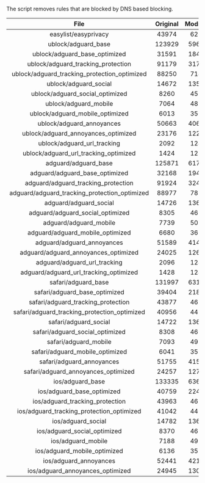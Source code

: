 The script removes rules that are blocked by DNS based blocking.


| File | Original | Modified |
|:----:|:-----:|:-----:|
| easylist/easyprivacy | 43974 | 6267 |
| ublock/adguard_base | 123929 | 59669 |
| ublock/adguard_base_optimized | 31591 | 18432 |
| ublock/adguard_tracking_protection | 91179 | 31792 |
| ublock/adguard_tracking_protection_optimized | 88250 | 7142 |
| ublock/adguard_social | 14672 | 13588 |
| ublock/adguard_social_optimized | 8260 | 4569 |
| ublock/adguard_mobile | 7064 | 4896 |
| ublock/adguard_mobile_optimized | 6013 | 3501 |
| ublock/adguard_annoyances | 50663 | 40651 |
| ublock/adguard_annoyances_optimized | 23176 | 12253 |
| ublock/adguard_url_tracking | 2092 | 1241 |
| ublock/adguard_url_tracking_optimized | 1424 | 1238 |
| adguard/adguard_base | 125871 | 61714 |
| adguard/adguard_base_optimized | 32168 | 19467 |
| adguard/adguard_tracking_protection | 91924 | 32483 |
| adguard/adguard_tracking_protection_optimized | 88977 | 7819 |
| adguard/adguard_social | 14726 | 13650 |
| adguard/adguard_social_optimized | 8305 | 4614 |
| adguard/adguard_mobile | 7739 | 5070 |
| adguard/adguard_mobile_optimized | 6680 | 3669 |
| adguard/adguard_annoyances | 51589 | 41499 |
| adguard/adguard_annoyances_optimized | 24025 | 12663 |
| adguard/adguard_url_tracking | 2096 | 1246 |
| adguard/adguard_url_tracking_optimized | 1428 | 1243 |
| safari/adguard_base | 131997 | 63105 |
| safari/adguard_base_optimized | 39404 | 21899 |
| safari/adguard_tracking_protection | 43877 | 4628 |
| safari/adguard_tracking_protection_optimized | 40956 | 4484 |
| safari/adguard_social | 14722 | 13640 |
| safari/adguard_social_optimized | 8308 | 4604 |
| safari/adguard_mobile | 7093 | 4932 |
| safari/adguard_mobile_optimized | 6041 | 3532 |
| safari/adguard_annoyances | 51755 | 41590 |
| safari/adguard_annoyances_optimized | 24257 | 12733 |
| ios/adguard_base | 133335 | 63625 |
| ios/adguard_base_optimized | 40759 | 22417 |
| ios/adguard_tracking_protection | 43963 | 4636 |
| ios/adguard_tracking_protection_optimized | 41042 | 4492 |
| ios/adguard_social | 14782 | 13672 |
| ios/adguard_social_optimized | 8370 | 4618 |
| ios/adguard_mobile | 7188 | 4974 |
| ios/adguard_mobile_optimized | 6136 | 3571 |
| ios/adguard_annoyances | 52441 | 42169 |
| ios/adguard_annoyances_optimized | 24945 | 13021 |